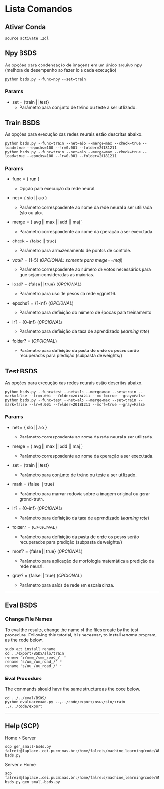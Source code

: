 # Lista Comandos

## Ativar Conda
```
source activate i2dl
```

## Npy BSDS
As opções para condensação de imagens em um único arquivo npy (melhora de desempenho ao fazer io a cada execução)

```
python bsds.py --func=npy --set=train
```

### Params
* set = {train || test}
  * Parâmetro para conjunto de treino ou teste a ser utilizado.


## Train BSDS
As opções para execução das redes neurais estão descritas abaixo.

```
python bsds.py --func=train --net=alo --merge=max --check=true --load=true --epochs=100 --lr=0.001 --folder=20181211
python bsds.py --func=train --net=slo --merge=max --check=true --load=true --epochs=100 --lr=0.001 --folder=20181211
```

### Params
* func = { run }
  * Opção para execução da rede neural.

* net = { slo || alo }
  * Parâmetro correspondente ao nome da rede neural a ser utilizada (slo ou alo).

* merge = { avg || max || add || maj }
  * Parâmetro correspondente ao nome da operação a ser executada.

* check = {false || true}
  * Parâmetro para armazenamento de pontos de controle.

* vote? = {1-5} (*OPCIONAL: somente para merge==maj*)
  * Parâmetro correspondente ao número de votos necessários para que sejam consideradas as maiorias.

* load? = {false || true} (*OPCIONAL*)
  * Parâmetro para uso de pesos da rede vggnet16.

* epochs? = {1-inf} (*OPCIONAL*)
  * Parâmetro para definição do número de épocas para treinamento

* lr? = {0-inf} (*OPCIONAL*)
  * Parâmetro para definição da taxa de aprendizado (*learning rate*)

* folder? = (*OPCIONAL*)
  * Parâmetro para definição da pasta de onde os pesos serão recuperados para predição (subpasta de weights/)


## Test BSDS
As opções para execução das redes neurais estão descritas abaixo.

```
python bsds.py --func=test --net=slo --merge=max --set=train --mark=false --lr=0.001 --folder=20181211 --morf=true --gray=False
python bsds.py --func=test --net=alo --merge=max --set=train --mark=false --lr=0.001 --folder=20181211 --morf=true --gray=False
```

### Params
* net = { slo || alo }
  * Parâmetro correspondente ao nome da rede neural a ser utilizada.

* merge = { avg || max || add || maj }
  * Parâmetro correspondente ao nome da operação a ser executada.

* set = {train || test}
  * Parâmetro para conjunto de treino ou teste a ser utilizado.

* mark = {false || true}
  * Parâmetro para marcar rodovia sobre a imagem original ou gerar grond-truth.

* lr? = {0-inf} (*OPCIONAL*)
  * Parâmetro para definição da taxa de aprendizado (*learning rate*)

* folder? = (*OPCIONAL*)
  * Parâmetro para definição da pasta de onde os pesos serão recuperados para predição (subpasta de weights/)

* morf? = {false || true} (*OPCIONAL*)
  * Parâmetro para aplicação de morfologia matemática a predição da rede neural.

* gray? = {false || true} (*OPCIONAL*)
  * Parâmetro para saída de rede em escala cinza.

---
## Eval BSDS

### Change File Names

To eval the results, change the name of the files create by the test procedure. Following this tutorial, it is necessary to install *rename* program, as the code below.

```
sudo apt install rename
cd ../export/BSDS/slo/train
rename 's/umm_/umm_road_/' * 
rename 's/um_/um_road_/' * 
rename 's/uu_/uu_road_/' *
```

### Eval Procedure

The commands should have the same structure as the code below.

```
cd ../../eval/BSDS/
python evaluateRoad.py ../../code/export/BSDS/slo/train ../../code/export
```

---

## Help (SCP)
Home > Server
```
scp gen_small-bsds.py falreis@laplace.icei.pucminas.br:/home/falreis/machine_learning/code/AMRP/gen_small-bsds.py
```

Server > Home
```
scp falreis@laplace.icei.pucminas.br:/home/falreis/machine_learning/code/AMRP/gen_small-bsds.py gen_small-bsds.py
```